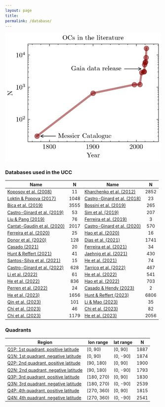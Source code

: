 ```yaml
---
layout: page
title: 
permalink: /database/
---
```


![Catalogued OCs in the literature](/images/catalogued_ocs.webp "Catalogued OCs in the literature")

### Databases used in the UCC

| Name | N | Name | N |
| ---- | :-: | ---- | :-: |
| [Koposov et al. (2008)](https://ui.adsabs.harvard.edu/abs/2008A%26A...486..771K/abstract) | 11 | [Kharchenko et al. (2012)](https://ui.adsabs.harvard.edu/abs/2012A%26A...543A.156K) | 2852 |
| [Loktin & Popova (2017)](https://ui.adsabs.harvard.edu/abs/2017AstBu..72..257L/abstract) | 1048 | [Castro-Ginard et al. (2018)](https://ui.adsabs.harvard.edu/abs/2018A%26A...618A..59C/abstract) | 23 |
| [Bica et al. (2019)](https://ui.adsabs.harvard.edu/abs/2019AJ....157...12B/abstract) | 3555 | [Bossini et al. (2019)](https://ui.adsabs.harvard.edu/abs/2019A%26A...623A.108B/abstract) | 265 |
| [Castro-Ginard et al. (2019)](https://ui.adsabs.harvard.edu/abs/2019A%26A...627A..35C/abstract) | 53 | [Sim et al. (2019)](https://ui.adsabs.harvard.edu/abs/2019JKAS...52..145S/abstract) | 207 |
| [Liu & Pang (2019)](https://ui.adsabs.harvard.edu/abs/2019ApJS..245...32L/abstract) | 76 | [Ferreira et al. (2019)](https://ui.adsabs.harvard.edu/abs/2019MNRAS.483.5508F/abstract) | 3 |
| [Cantat-Gaudin et al. (2020)](https://ui.adsabs.harvard.edu/abs/2020A%26A...640A...1C) | 2017 | [Castro-Ginard et al. (2020)](https://ui.adsabs.harvard.edu/abs/2020A%26A...635A..45C/abstract) | 570 |
| [Ferreira et al. (2020)](https://ui.adsabs.harvard.edu/abs/2020MNRAS.496.2021F/abstract) | 25 | [Hao et al. (2020)](https://ui.adsabs.harvard.edu/abs/2020PASP..132c4502H/abstract) | 16 |
| [Donor et al. (2020)](https://ui.adsabs.harvard.edu/abs/2020AJ....159..199D/abstract) | 128 | [Dias et al. (2021)](https://ui.adsabs.harvard.edu/abs/2021MNRAS.504..356D) | 1741 |
| [Casado (2021)](https://ui.adsabs.harvard.edu/abs/2021RAA....21..117C/abstract) | 20 | [Ferreira et al. (2021)](https://ui.adsabs.harvard.edu/abs/2021MNRAS.502L..90F/abstract) | 34 |
| [Hunt & Reffert (2021)](https://ui.adsabs.harvard.edu/abs/2021A%26A...646A.104H/abstract) | 41 | [Jaehnig et al. (2021)](https://ui.adsabs.harvard.edu/abs/2021ApJ...923..129J/abstract) | 430 |
| [Santos-Silva et al. (2021)](https://ui.adsabs.harvard.edu/abs/2021MNRAS.508.1033S/abstract) | 15 | [He et al. (2021)](https://ui.adsabs.harvard.edu/abs/2021RAA....21...93H/abstract) | 74 |
| [Castro-Ginard et al. (2022)](https://ui.adsabs.harvard.edu/abs/2022A%26A...661A.118C/abstract) | 628 | [Tarricq et al. (2022)](https://ui.adsabs.harvard.edu/abs/2022A%26A...659A..59T/abstract) | 467 |
| [Li et al. (2022)](https://ui.adsabs.harvard.edu/abs/2022ApJS..259...19L/abstract) | 61 | [He et al. (2022)](https://ui.adsabs.harvard.edu/abs/2022ApJS..260....8H/abstract) | 541 |
| [He et al. (2022)](https://ui.adsabs.harvard.edu/abs/2022ApJS..262....7H/abstract) | 836 | [Hao et al. (2022)](https://ui.adsabs.harvard.edu/abs/2022A%26A...660A...4H/abstract) | 703 |
| [Perren et al. (2022)](https://ui.adsabs.harvard.edu/abs/2022A%26A...663A.131P/abstract) | 24 | [Casado & Hendy (2023)](https://ui.adsabs.harvard.edu/abs/2023MNRAS.521.1399C/abstract) | 2 |
| [He et al. (2023)](https://ui.adsabs.harvard.edu/abs/2023ApJS..264....8H/abstract) | 1656 | [Hunt & Reffert (2023)](https://ui.adsabs.harvard.edu/abs/2023A%26A...673A.114H/abstract) | 6806 |
| [Qin et al. (2023)](https://ui.adsabs.harvard.edu/abs/2023ApJS..265...12Q/abstract) | 101 | [Li & Mao (2023)](https://ui.adsabs.harvard.edu/abs/2023ApJS..265....3L/abstract) | 35 |
| [Chi et al. (2023)](https://ui.adsabs.harvard.edu/abs/2023ApJS..265...20C/abstract) | 46 | [Chi et al. (2023)](https://ui.adsabs.harvard.edu/abs/2023arXiv230208926C/abstract) | 82 |
| [Chi et al. (2023)](https://ui.adsabs.harvard.edu/abs/2023arXiv230310380C/abstract) | 1179 | [He et al. (2023)](https://ui.adsabs.harvard.edu/abs/2023ApJS..267...34H/abstract) | 2056 |

### Quadrants

| Region  | lon range  | lat range  |   N |
|---------|------------|------------| :-: |
| [Q1P: 1st quadrant, positive latitude](https://ucc.ar/Q1P_table/) | [0, 90)    | [0, 90]    | 1887 |
| [Q1N: 1st quadrant, negative latitude](https://ucc.ar/Q1N_table/) | [0, 90)    | (0, -90]   | 1874 |
| [Q2P: 2nd quadrant, positive latitude](https://ucc.ar/Q2P_table/) | [90, 180)  | [0, 90]    | 1900 |
| [Q2N: 2nd quadrant, negative latitude](https://ucc.ar/Q2N_table/) | [90, 180)  | (0, -90]   | 1793 |
| [Q3P: 3rd quadrant, positive latitude](https://ucc.ar/Q3P_table/) | [180, 270) | [0, 90]    | 1830 |
| [Q3N: 3rd quadrant, negative latitude](https://ucc.ar/Q3N_table/) | [180, 270) | (0, -90]   | 2539 |
| [Q4P: 4th quadrant, positive latitude](https://ucc.ar/Q4P_table/) | [270, 360) | [0, 90]    | 1815 |
| [Q4N: 4th quadrant, negative latitude](https://ucc.ar/Q4N_table/) | [270, 360) | (0, -90]   | 2541 |
